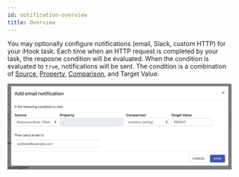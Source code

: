 ```yaml
---
id: notification-overview
title: Overview
---
```


You may optionally configure notifications (email, Slack, custom HTTP) for your iHook task. Each time when an HTTP request is completed by your task, the resposne condition will be evaluated. When the condition is evaluated to `true`, notifications will be sent. The condition is a combination of [Source](/docs/source), [Property](/docs/property), [Comparison](/docs/comparison), and Target Value:

![notification](assets/quick-start-notification.png)